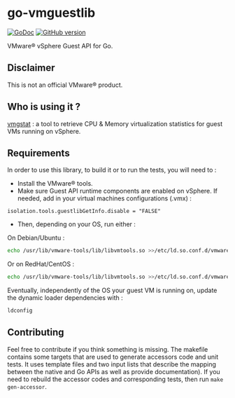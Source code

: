 # go-vmguestlib

[![GoDoc](https://img.shields.io/badge/godoc-reference-blue.svg?style=flat)](https://godoc.org/github.com/xlucas/go-vmguestlib/vmguestlib)
[![GitHub version](https://badge.fury.io/gh/xlucas%2Fgo-vmguestlib.svg)](https://github.com/xlucas/go-vmguestlib/releases/tag/v2.0.0)

VMware® vSphere Guest API for Go.

## Disclaimer
This is not an official VMware® product.

## Who is using it ?
[vmgstat](https://github.com/xlucas/vmgstat) : a tool to retrieve CPU & Memory virtualization statistics for guest VMs running on vSphere.

## Requirements
In order to use this library, to build it or to run the tests, you will need to :

* Install the VMware® tools.
* Make sure Guest API runtime components are enabled on vSphere. If needed, add in your virtual machines configurations (.vmx) :

```
isolation.tools.guestlibGetInfo.disable = "FALSE"
```

* Then, depending on your OS, run either :

On Debian/Ubuntu :
```bash
echo /usr/lib/vmware-tools/lib/libvmtools.so >>/etc/ld.so.conf.d/vmware-tools-libraries.conf
```

Or on RedHat/CentOS :
```bash
echo /usr/lib/vmware-tools/lib/libvmtools.so >>/etc/ld.so.conf.d/vmware-tools-guestlib.conf
```

Eventually, independently of the OS your guest VM is running on, update the dynamic loader dependencies with :
```bash
ldconfig
```

## Contributing
Feel free to contribute if you think something is missing. The makefile contains some targets that are used to generate accessors code and unit tests. It uses template files and two input lists that describe the mapping between the native and Go APIs as well as provide documentation). If you need to rebuild the accessor codes and corresponding tests, then run `make gen-accessor`.
